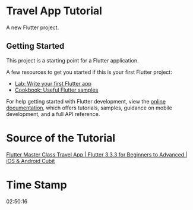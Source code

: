 # Travel App Tutorial

A new Flutter project.

## Getting Started

This project is a starting point for a Flutter application.

A few resources to get you started if this is your first Flutter project:

- [Lab: Write your first Flutter app](https://docs.flutter.dev/get-started/codelab)
- [Cookbook: Useful Flutter samples](https://docs.flutter.dev/cookbook)

For help getting started with Flutter development, view the
[online documentation](https://docs.flutter.dev/), which offers tutorials,
samples, guidance on mobile development, and a full API reference.


# Source of the Tutorial

[Flutter Master Class Travel App | Flutter 3.3.3 for Beginners to Advanced | iOS & Android Cubit](https://www.youtube.com/watch?v=x4DydJKVvQk)

# Time Stamp
02:50:16


